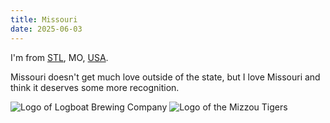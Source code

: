 ```yaml
---
title: Missouri
date: 2025-06-03
---
```

I'm from [STL](/saint-louis), MO, [USA](/united-states-of-america).

Missouri doesn't get much love outside of the state, but I love Missouri and think it deserves some more recognition.


![Logo of Logboat Brewing Company](logboat-logo.png)
![Logo of the Mizzou Tigers](logo-mizzou.png)
